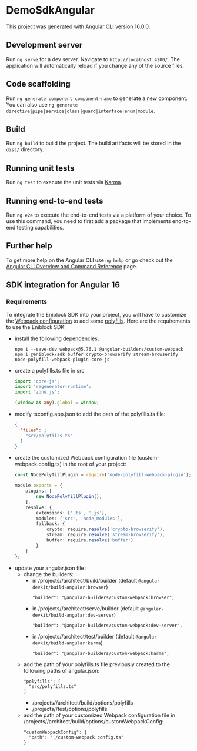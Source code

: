 # DemoSdkAngular

This project was generated with [Angular CLI](https://github.com/angular/angular-cli) version 16.0.0.

## Development server

Run `ng serve` for a dev server. Navigate to `http://localhost:4200/`. The application will automatically reload if you change any of the source files.

## Code scaffolding

Run `ng generate component component-name` to generate a new component. You can also use `ng generate directive|pipe|service|class|guard|interface|enum|module`.

## Build

Run `ng build` to build the project. The build artifacts will be stored in the `dist/` directory.

## Running unit tests

Run `ng test` to execute the unit tests via [Karma](https://karma-runner.github.io).

## Running end-to-end tests

Run `ng e2e` to execute the end-to-end tests via a platform of your choice. To use this command, you need to first add a package that implements end-to-end testing capabilities.

## Further help

To get more help on the Angular CLI use `ng help` or go check out the [Angular CLI Overview and Command Reference](https://angular.io/cli) page.

## SDK integration for Angular 16
### Requirements
To integrate the Eniblock SDK into your project, you will have to customize the [Webpack configuration](https://cli.vuejs.org/guide/browser-compatibility.html#usebuiltins-usage) to add some [polyfills](https://developer.mozilla.org/en-US/docs/Glossary/Polyfill).
Here are the requirements to use the Eniblock SDK:
- install the following dependencies:
   ```console
   npm i --save-dev webpack@5.76.1 @angular-builders/custom-webpack
   npm i @eniblock/sdk buffer crypto-browserify stream-browserify node-polyfill-webpack-plugin core-js
   ```
- create a polyfills.ts file in src
  ```ts
  import 'core-js';
  import 'regenerator-runtime';
  import 'zone.js';

  (window as any).global = window;
  ```
- modify tsconfig.app.json to add the path of the polyfills.ts file:
  ```json
  {
    "files": [
      "src/polyfills.ts"
    ]
  }
  ```
- create the customized Webpack configuration file (custom-webpack.config.ts) in the root of your project:
  ```ts
  const NodePolyfillPlugin = require('node-polyfill-webpack-plugin');

  module.exports = {
      plugins: [
          new NodePolyfillPlugin(),
      ],
      resolve: {
          extensions: ['.ts', '.js'],
          modules: ['src', 'node_modules'],
          fallback: {
              crypto: require.resolve('crypto-browserify'),
              stream: require.resolve('stream-browserify'),
              buffer: require.resolve('buffer')
          }
      }
  };

  ```
- update your angular.json file :
  - change the builders:
    - in /projects/<name-of-your-project>/architect/build/builder (default `@angular-devkit/build-angular:browser`)
      ```
      "builder": "@angular-builders/custom-webpack:browser",
      ```
    - in /projects/<name-of-your-project>/architect/serve/builder (default `@angular-devkit/build-angular:dev-server`)
      ```
      "builder": "@angular-builders/custom-webpack:dev-server",
      ```
    - in /projects/<name-of-your-project>/architect/test/builder (default `@angular-devkit/build-angular:karma`)
      ```
      "builder": "@angular-builders/custom-webpack:karma",
      ```
  - add the path of your polyfills.ts file previously created to the following paths of angular.json:
    ```
    "polyfills": [
      "src/polyfills.ts"
    ]
    ```
    - /projects/<name-of-your-project>/architect/build/options/polyfills
    - /projects/<name-of-your-project>/test/options/polyfills
  - add the path of your customized Webpack configuration file in /projects/<name-of-your-project>/architect/build/options/customWebpackConfig:
    ```
    "customWebpackConfig": {
      "path": "./custom-webpack.config.ts"
    }
    ``` 

